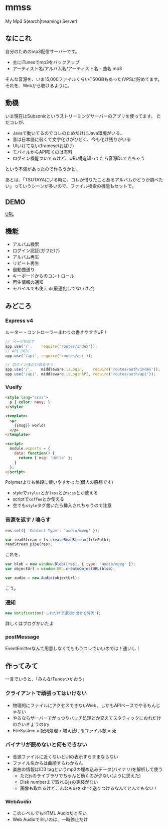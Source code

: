 # mmss
My Mp3 S(earch|treaming) Server!

## なにこれ
自分のためのmp3配信サーバーです。

- 主にiTunesでmp3をバックアップ
- アーティスト名/アルバム名/アーティスト名 - 曲名.mp3

そんな音源を、いま15,000ファイルくらい(150GBもあった)VPSに貯めてます。
それを、Webから聴けるように。

## 動機
いま現在はSubsonicというストリーミングサーバーのアプリを使ってます。
ただコレが、

- Javaで動いてるのでコレのためだけにJava環境がいる..
- 昔は日本語に弱くて文字化けがひどく、今も化け残りがいる
- UIいけてない(framesetおばけ)
- モバイルからAPI叩くのは有料
- ログイン機能ついてるけど、URL構造知ってたら音源DLできちゃう

という不満があったので作ろうかと。

あとは、「TSUTAYAにいる時に、コレが借りたことあるアルバムかどうか調べたい」っていうシーンが多いので、ファイル検索の機能もセットで。

## DEMO
[URL](#)

## 機能
- アルバム検索
- ログイン認証(ガワだけ)
- アルバム再生
- リピート再生
- 自動曲送り
- キーボードからのコントロール
- 再生情報の通知
- モバイルでも使える(最適化してないけど)

## みどころ
### Express v4

ルーター・コントローラーまわりの書きやすさUP！
```javascript
// ページを返す
app.use('/',    require('routes/index'));
// APIで叩く
app.use('/api', require('routes/api'));

// ログイン後だけ通るやつ
app.use('/',    middleware.isLogin,    require('routes/auth/index'));
app.use('/api', middleware.isLoginAPI, require('routes/auth/api'));
```

### Vueify

```html
<style lang="scss">
  p { color: navy; }
</style>

<template>
  <p>
    {{msg}} world!
  </p>
</template>

<script>
  module.exports = {
    data: function() {
      return { msg: 'Hello' };
    }
  };
</script>
```

Polymerよりも格段に使いやすかった(個人の感想です)

- styleで`stylus`とか`less`とか`scss`とか使える
- scriptで`coffee`とか使える
- 空でも`style`タグ書いたら挿入されちゃうので注意

### 音源を返す / 鳴らす
```javascript
res.set({ 'Content-Type': 'audio/mpeg' });

var readStream = fs.createReadStream(filePath);
readStream.pipe(res);
```

これを、

```javascript
var blob = new window.Blob([res], { type: 'audio/mpeg' });
var objectUrl = window.URL.createObjectURL(blob);

var audio = new Audio(objectUrl);
```

こう。

### 通知
```javascript
new Notification('これだけで通知が出せる時代');
```

詳しくはブログかいたよ

### postMessage
EventEmitterなんて用意しなくてももうコレでいいのでは！速いし！

## 作ってみて
一言でいうと、「みんなiTunesつかおう」

### クライアントで頑張ってはいけない
- 物理的にファイルにアクセスできないWeb、しかもAPIベースでやるもんじゃない
- やるならサーバーでがっつりバッチ処理とか交えてスタティックにおれだけのさいきょうの(ry
- FileSystem x 配列処理 x 増え続けるファイル数 = 死

### バイナリが読めないと何もできない
- 音源ファイルに近くないとUIの表示すらままならない
- ファイル名からは曲順すらわからん
- 楽曲の情報はID3 tagというmp3の埋め込みデータ(バイナリ)を解析して使う
  - ただjsのライブラリでちゃんと動くのが少ない(ように思えた)
  - Disk numberまで取れるjsの実装がない
  - 画像も取れるけどこんなものをxhrで送りつけるなんてとんでもない！

### WebAudio
- このレベルでもHTML Audioだと辛い
- Web Audioで辛いのは、一時停止だけ

